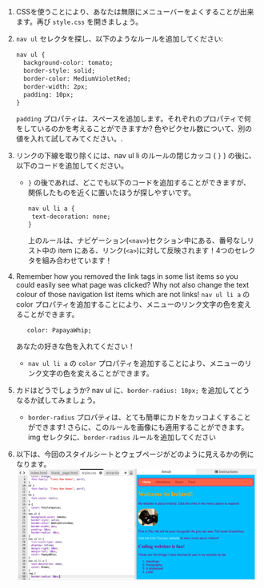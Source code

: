 1. CSSを使うことにより、あなたは無限にメニューバーをよくすることが出来ます。再び `style.css` を開きましょう。
2. `nav ul` セレクタを探し、以下のようなルールを追加してください:

   ```
   nav ul {
     background-color: tomato;
     border-style: solid;
     border-color: MediumVioletRed;
     border-width: 2px;
     padding: 10px;
   }
   ```

   `padding` プロパティは、スペースを追加します。それぞれのプロパティで何をしているのかを考えることができますか? 色やピクセル数について、別の値を入れて試してみてください。.

3. リンクの下線を取り除くには、nav ul li のルールの閉じカッコ \( `}` \) の後に、以下のコードを追加してください。

   * `}` の後であれば、どこでも以下のコードを追加することができますが、関係したものを近くに置いたほうが探しやすいです。

     ```
     nav ul li a {
      text-decoration: none;
     }
     ```

     上のルールは、ナビゲーション\(`<nav>`\)セクション中にある、番号なしリスト中の item にある、リンク\(`<a>`\)に対して反映されます！4つのセレクタを組み合わせています！

4. Remember how you removed the link tags in some list items so you could easily see what page was clicked? Why not also change the text colour of those navigation list items which are not links! `nav ul li a` の color プロパティを追加することにより、メニューのリンク文字の色を変えることができます。

   ```
      color: PapayaWhip;
   ```

   あなたの好きな色を入れてください！

   * `nav ul li a` の `color` プロパティを追加することにより、メニューのリンク文字の色を変えることができます。

5. カドはどうでしょうか? nav ul に、`border-radius: 10px;` を追加してどうなるか試してみましょう。

   * `border-radius` プロパティは、とても簡単にカドをカッコよくすることができます! さらに、このルールを画像にも適用することができます。img セレクタに、`border-radius` ルールを追加してください 

6. 以下は、今回のスタイルシートとウェブページがどのように見えるかの例になります。 ![](assets/MenuBarFullStyles.png)



